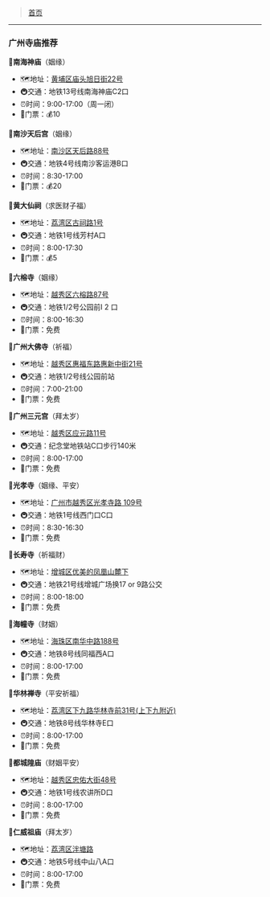 >  [首页](../README.md)

---

### 广州寺庙推荐

📍**南海神庙**（姻缘）
* 🗺地址：[黄埔区庙头旭日街22号](https://map.baidu.com/mobile/webapp/place/detail/foo=bar&qt=ninf&wd=%E6%99%AF%E7%82%B9&c=131&searchFlag=sort&center_rank=1&nb_x=12635412.51&nb_y=2625707.25&da_src=unifynearbyclick&uid=c08d742d959471bdd2f49e5e&industry=&qid=&pos=&da_ref=&da_qrtp=&da_adquery=&da_adtitle=%E5%8D%97%E6%B5%B7%E7%A5%9E%E5%BA%99&da_adindus=%E6%97%85%E6%B8%B8%E6%99%AF%E7%82%B9;%E5%AF%BA%E5%BA%99&detail_from=list&vt=map)
* 🚇交通：地铁13号线南海神庙C2口
* ⏰时间：9:00-17:00（周一闭）
* 🎫门票：💰10

📍**南沙天后宫**（姻缘）
* 🗺地址：[南沙区天后路88号](https://map.baidu.com/mobile/webapp/place/detail/foo=bar&qt=ninf&wd=%E6%99%AF%E7%82%B9&c=131&searchFlag=sort&center_rank=1&nb_x=12649339.40&nb_y=2586590.17&da_src=unifynearbyclick&uid=a016cc32f02fa1ab8f1a8936&industry=&qid=&pos=&da_ref=&da_qrtp=&da_adquery=&da_adtitle=%E5%8D%97%E6%B2%99%E5%A4%A9%E5%90%8E%E5%AE%AB-%E5%94%AE%E7%A5%A8%E5%A4%84&da_adindus=%E7%94%9F%E6%B4%BB%E6%9C%8D%E5%8A%A1;%E5%94%AE%E7%A5%A8%E5%A4%84&detail_from=list&vt=map)
* 🚇交通：地铁4号线南沙客运港B口
* ⏰时间：8:30-17:00
* 🎫门票：💰20

📍**黄大仙祠**（求医财子福）
* 🗺地址：[荔湾区古祠路1号](https://map.baidu.com/mobile/webapp/place/detail/foo=bar&qt=ninf&wd=%E6%99%AF%E7%82%B9&c=131&searchFlag=sort&center_rank=1&nb_x=12605275.83&nb_y=2627292.83&da_src=unifynearbyclick&uid=d89450c5d766755425e0a047&industry=&qid=&pos=&da_ref=&da_qrtp=&da_adquery=&da_adtitle=%E9%BB%84%E5%A4%A7%E4%BB%99%E7%A5%A0-%E5%94%AE%E7%A5%A8%E5%A4%84&da_adindus=%E7%94%9F%E6%B4%BB%E6%9C%8D%E5%8A%A1;%E5%94%AE%E7%A5%A8%E5%A4%84&detail_from=list&vt=map)
* 🚇交通：地铁1号线芳村A口
* ⏰时间：8:00-17:30
* 🎫门票：💰5

📍**六榕寺**（姻缘）
* 🗺地址：[越秀区六榕路87号](https://map.baidu.com/mobile/webapp/place/detail/foo=bar&qt=ninf&wd=%E6%99%AF%E7%82%B9&c=131&searchFlag=sort&center_rank=1&nb_x=12608900.84&nb_y=2631310.11&da_src=unifynearbyclick&uid=b8175f0442fc1eaa2811d1db&industry=&qid=&pos=&da_ref=&da_qrtp=&da_adquery=&da_adtitle=%E5%85%AD%E6%A6%95%E5%AF%BA&da_adindus=%E6%97%85%E6%B8%B8%E6%99%AF%E7%82%B9;%E5%AF%BA%E5%BA%99&detail_from=list&vt=map)
* 🚇交通：地铁1/2号公园前I 2 口
* ⏰时间：8:00-16:30
* 🎫门票：免费

📍**广州大佛寺**（祈福）
* 🗺地址：[越秀区惠福东路惠新中街21号](https://map.baidu.com/mobile/webapp/place/detail/foo=bar&qt=ninf&wd=%E6%99%AF%E7%82%B9&c=131&searchFlag=sort&center_rank=1&nb_x=12609784.82&nb_y=2630668.22&da_src=unifynearbyclick&uid=9ee392b848651041bbbd6329&industry=&qid=&pos=&da_ref=&da_qrtp=&da_adquery=&da_adtitle=%E5%A4%A7%E4%BD%9B%E5%8F%A4%E5%AF%BA&da_adindus=%E6%97%85%E6%B8%B8%E6%99%AF%E7%82%B9;%E5%AF%BA%E5%BA%99&detail_from=list&vt=map)
* 🚇交通：地铁1/2号线公园前站
* ⏰时间：7:00-21:00
* 🎫门票：免费

📍**广州三元宫**（拜太岁）
* 🗺地址：[越秀区应元路11号](https://map.baidu.com/mobile/webapp/place/detail/foo=bar&qt=ninf&wd=%E6%99%AF%E7%82%B9&c=131&searchFlag=sort&center_rank=1&nb_x=12609259.59&nb_y=2632140.20&da_src=unifynearbyclick&uid=750368358c0332af5e0d023c&industry=&qid=&pos=&da_ref=&da_qrtp=&da_adquery=&da_adtitle=%E4%B8%89%E5%85%83%E5%AE%AB&da_adindus=%E6%97%85%E6%B8%B8%E6%99%AF%E7%82%B9;%E5%85%B6%E4%BB%96&detail_from=list&vt=map)
* 🚇交通：纪念堂地铁站C口步行140米
* ⏰时间：8:00-17:00
* 🎫门票：免费

📍**光孝寺**（姻缘、平安）
* 🗺地址：[广州市越秀区光孝寺路 109号](https://map.baidu.com/mobile/webapp/place/detail/foo=bar&qt=ninf&wd=%E6%99%AF%E7%82%B9&c=131&searchFlag=sort&center_rank=1&nb_x=12608471.65&nb_y=2631357.45&da_src=unifynearbyclick&uid=80480101141f55adab0dd89b&industry=&qid=&pos=&da_ref=&da_qrtp=&da_adquery=&da_adtitle=%E5%85%89%E5%AD%9D%E5%AF%BA-%E5%94%AE%E7%A5%A8%E5%A4%84&da_adindus=%E6%97%85%E6%B8%B8%E6%99%AF%E7%82%B9;%E5%AF%BA%E5%BA%99&detail_from=list&vt=map)
* 🚇交通：地铁1号线西门口C口
* ⏰时间：8:30-16:30
* 🎫门票：免费

📍**长寿寺**（祈福财）
* 🗺地址：[增城区优美的凤凰山麓下](https://map.baidu.com/mobile/webapp/place/detail/foo=bar&qt=ninf&wd=%E6%99%AF%E7%82%B9&c=131&searchFlag=sort&center_rank=1&nb_x=12673145.62&nb_y=2650335.00&da_src=unifynearbyclick&uid=8cba4bb008e18984ac0457a8&industry=&qid=&pos=&da_ref=&da_qrtp=&da_adquery=&da_adtitle=%E9%95%BF%E5%AF%BF%E5%AF%BA&da_adindus=%E6%97%85%E6%B8%B8%E6%99%AF%E7%82%B9;%E5%AF%BA%E5%BA%99&detail_from=list&vt=map)
* 🚇交通：地铁21号线增城广场换17 or 9路公交
* ⏰时间：8:00-18:00
* 🎫门票：免费

📍**海幢寺**（财姻）
* 🗺地址：[海珠区南华中路188号](https://map.baidu.com/mobile/webapp/place/detail/foo=bar&qt=ninf&wd=%E6%99%AF%E7%82%B9&c=131&searchFlag=sort&center_rank=1&nb_x=12608789.54&nb_y=2628582.14&da_src=unifynearbyclick&uid=d5464cf8ba229857fda77874&industry=&qid=&pos=&da_ref=&da_qrtp=&da_adquery=&da_adtitle=%E6%B5%B7%E5%B9%A2%E5%AF%BA&da_adindus=%E6%97%85%E6%B8%B8%E6%99%AF%E7%82%B9;%E5%AF%BA%E5%BA%99&detail_from=list&vt=map)
* 🚇交通：地铁8号线同福西A口
* ⏰时间：8:00-17:00
* 🎫门票：免费

📍**华林禅寺**（平安祈福）
* 🗺地址：[荔湾区下九路华林寺前31号(上下九附近)](https://map.baidu.com/mobile/webapp/place/detail/foo=bar&qt=ninf&wd=%E6%99%AF%E7%82%B9&c=131&searchFlag=sort&center_rank=1&nb_x=12607427.49&nb_y=2629900.33&da_src=unifynearbyclick&uid=21c70337361d3ceec0f1cfba&industry=&qid=&pos=&da_ref=&da_qrtp=&da_adquery=&da_adtitle=%E5%8D%8E%E6%9E%97%E7%A6%85%E5%AF%BA&da_adindus=%E6%97%85%E6%B8%B8%E6%99%AF%E7%82%B9;%E5%AF%BA%E5%BA%99&detail_from=list&vt=map)
* 🚇交通：地铁8号线华林寺E口
* ⏰时间：8:00-17:00
* 🎫门票：免费

📍**都城隍庙**（财姻平安）
* 🗺地址：[越秀区忠佑大街48号](https://map.baidu.com/mobile/webapp/place/detail/foo=bar&qt=ninf&wd=%E6%99%AF%E7%82%B9&c=131&searchFlag=sort&center_rank=1&nb_x=12610130.83&nb_y=2631140.40&da_src=unifynearbyclick&uid=ef773a0fa9be3d2d230220e6&industry=&qid=&pos=&da_ref=&da_qrtp=&da_adquery=&da_adtitle=%E5%B9%BF%E5%B7%9E%E5%B8%82%E9%83%BD%E5%9F%8E%E9%9A%8D%E5%BA%99&da_adindus=%E6%97%85%E6%B8%B8%E6%99%AF%E7%82%B9;%E6%96%87%E7%89%A9%E5%8F%A4%E8%BF%B9&detail_from=list&vt=map)
* 🚇交通：地铁1号线农讲所D口
* ⏰时间：8:00-17:00
* 🎫门票：免费

📍**仁威祖庙**（拜太岁）
* 🗺地址：[荔湾区泮塘路](https://map.baidu.com/mobile/webapp/place/detail/foo=bar&qt=ninf&wd=%E6%99%AF%E7%82%B9&c=131&searchFlag=sort&center_rank=1&nb_x=12606197.63&nb_y=2630688.54&da_src=unifynearbyclick&uid=22989bd648aadc5cd2ff23a0&industry=&qid=&pos=&da_ref=&da_qrtp=&da_adquery=&da_adtitle=%E4%BB%81%E5%A8%81%E7%A5%96%E5%BA%99&da_adindus=%E6%97%85%E6%B8%B8%E6%99%AF%E7%82%B9;%E5%AF%BA%E5%BA%99&detail_from=list&vt=map)
* 🚇交通：地铁5号线中山八A口
* ⏰时间：8:00-17:00
* 🎫门票：免费